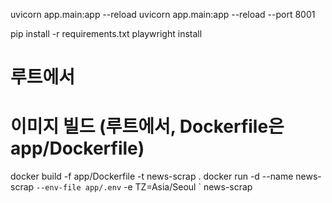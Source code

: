 uvicorn app.main:app --reload
uvicorn app.main:app --reload --port 8001

pip install -r requirements.txt
playwright install

# 루트에서
# 이미지 빌드 (루트에서, Dockerfile은 app/Dockerfile)
docker build -f app/Dockerfile -t news-scrap .
docker run -d --name news-scrap `
  --env-file app/.env `
  -e TZ=Asia/Seoul `
  news-scrap

